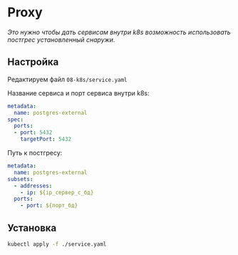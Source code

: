 # Proxy

*Это нужно чтобы дать сервисам внутри k8s возможность использовать постгрес установленный снаружи.*

## Настройка

Редактируем файл `08-k8s/service.yaml`

Название сервиса и порт сервиса внутри k8s:

```yaml
metadata:
  name: postgres-external
spec:
  ports:
  - port: 5432
    targetPort: 5432
```

Путь к постгресу:

```yaml
metadata:
  name: postgres-external
subsets:
  - addresses:
    - ip: ${ip_сервер_с_бд}
  ports:
    - port: ${порт_бд}

```

## Установка

```bash
kubectl apply -f ./service.yaml
```
